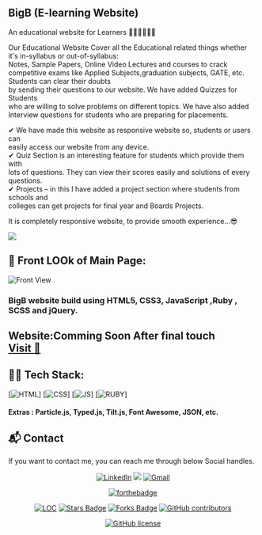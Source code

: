 ## BigB (E-learning Website)
An educational website for Learners  👨🏻‍🎓👨🏻‍🎓

 Our Educational Website Cover all the Educational related things whether it's in-syllabus or out-of-syllabus:  
 Notes, Sample Papers, Online Video Lectures and courses to crack competitive 
 exams like Applied Subjects,graduation subjects, GATE, etc. Students can clear their doubts  
 by sending their questions to our website. We have added Quizzes for Students  
 who are willing to solve problems on different topics. We have also added  
 Interview questions for students who are preparing for placements.  
  
✔ We have made this website as responsive website so, students or users can  
   easily access our website from  any device.  
✔ Quiz Section is an interesting feature for students which provide them with  
   lots of questions. They can view their scores easily and solutions of every questions.  
✔ Projects – in this I have added a project section where students from schools and  
   colleges can get projects for final year and Boards Projects.  
   
It is completely responsive website, to provide smooth experience...😎  

![](.png)  


## 🚩 Front LOOk of Main Page:

![Front View](https://github.com/The-Shivam-garg/BIgB-eLearn-website/blob/39b9dcc7ef2b4c1254bd49b94295b975e4c14d57/img/front.png)



### BigB website build using HTML5, CSS3, JavaScript ,Ruby , SCSS and jQuery.

<h2> Website:Comming Soon After final touch <BR>
<a href="" target="_blank">Visit 🚀</a>
</h2> 

## 👨‍💻 Tech Stack:
[![HTML](https://img.shields.io/badge/html5%20-%23E34F26.svg?&style=for-the-badge&logo=html5&logoColor=white)]
[![CSS](https://img.shields.io/badge/css3%20-%231572B6.svg?&style=for-the-badge&logo=css3&logoColor=white)]
[![JS](https://img.shields.io/badge/javascript%20-%23323330.svg?&style=for-the-badge&logo=javascript&logoColor=%23F7DF1E)]
[![RUBY](https://img.shields.io/badge/Ruby-CC342D?style=for-the-badge&logo=ruby&logoColor=white)]

#### Extras : Particle.js, Typed.js, Tilt.js, Font Awesome, JSON, etc.



<h2>📬 Contact</h2>

If you want to contact me, you can reach me through below Social handles.

<div align="center">


<a  href="https://www.linkedin.com/in/shivam-garg-15675720a/" target="_blank"><img alt="LinkedIn" src="https://img.shields.io/badge/linkedin%20-%230077B5.svg?&style=for-the-badge&logo=linkedin&logoColor=white" /></a>
<a href="https://twitter.com/Shivams_twt" target="_blank"><img src="https://img.shields.io/badge/twitter-%2300acee.svg?&style=for-the-badge&logo=twitter&logoColor=white&alt=twitter" /></a>
<a href="mailto:shivanshagarwal2020@gmail.com"><img  alt="Gmail" src="https://img.shields.io/badge/Gmail-D14836?style=for-the-badge&logo=gmail&logoColor=white" />

</div>


<div align="center">
 
[![forthebadge](https://forthebadge.com/images/badges/built-by-developers.svg)](https://forthebadge.com)



</div>

<div align="center">

<a href="https://github.com/The-Shivam-garg/BIgB-eLearn-website"><img src="https://sloc.xyz/github/The-Shivam-garg/BIgB-eLearn-website" alt="LOC" /></a>
<a href="https://github.com/The-Shivam-garg/BIgB-eLearn-website"><img src="https://img.shields.io/github/stars/The-Shivam-garg/BIgB-eLearn-website" alt="Stars Badge" /></a>
<a href="https://github.com/The-Shivam-garg/BIgB-eLearn-website/network/members"><img src="https://img.shields.io/github/forks/The-Shivam-garg/BIgB-eLearn-website" alt="Forks Badge" /></a>
<a href="https://github.com/The-Shivam-garg/BIgB-eLearn-website/graphs/contributors"><img alt="GitHub contributors" src="https://img.shields.io/github/contributors/The-Shivam-garg/BIgB-eLearn-website?color=2b9348" ></a>

[![GitHub license](https://img.shields.io/github/license/The-Shivam-garg/BIgB-eLearn-website?logo=github)](https://github.com/The-Shivam-garg/BIgB-eLearn-website/blob/master/LICENSE)
</div>

